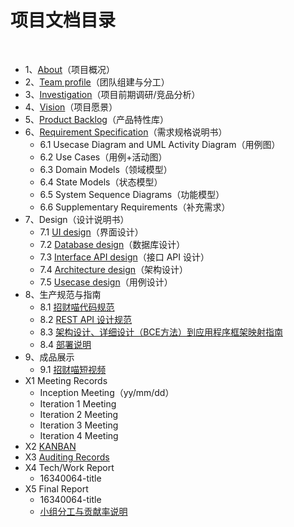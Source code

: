 # 项目文档目录

&nbsp;&nbsp;

+ 1、[About](<https://swsad.github.io/Dashboard/1-about>)（项目概况）
+ 2、[Team profile](https://swsad.github.io/Dashboard/2-team-profile)（团队组建与分工）
+ 3、[Investigation](https://swsad.github.io/Dashboard/3-investigation)（项目前期调研/竞品分析）
+ 4、[Vision](https://swsad.github.io/Dashboard/4-vision)（项目愿景）
+ 5、[Product Backlog](https://swsad.github.io/Dashboard/5-product-backlog)（产品特性库）
+ 6、[Requirement Specification](https://swsad.github.io/Dashboard/6-requirement-specification)（需求规格说明书）
  + 6.1 Usecase Diagram and UML Activity Diagram（用例图）
  + 6.2 Use Cases（用例+活动图）
  + 6.3 Domain Models（领域模型）
  + 6.4 State Models（状态模型）
  + 6.5 System Sequence Diagrams（功能模型）
  + 6.6 Supplementary Requirements（补充需求）
+ 7、Design（设计说明书）
  + 7.1 [UI design](https://swsad.github.io/Dashboard/7.1-ui-design)（界面设计）
  + 7.2 [Database design](https://swsad.github.io/Dashboard/7.2-database-design)（数据库设计）
  + 7.3 [Interface API design](https://swsad.github.io/Dashboard/7.3-interface-api-design)（接口 API 设计） 
  + 7.4 [Architecture design](https://swsad.github.io/Dashboard/7.4-architecture-design)（架构设计）
  + 7.5 [Usecase design](https://swsad.github.io/Dashboard/7.5-usecase-design)（用例设计）
+ 8、生产规范与指南
  + 8.1 [招财喵代码规范](https://swsad.github.io/Dashboard/8.1-招财喵代码规范)
  + 8.2 [REST API 设计规范](https://swsad.github.io/Dashboard/8.2-REST-API-设计规范)
  + 8.3 [架构设计、详细设计（BCE方法）到应用程序框架映射指南](https://swsad.github.io/Dashboard/8.3-架构设计-详细设计-BCE方法-到应用程序框架映射指南)
  + 8.4 [部署说明](https://swsad.github.io/Dashboard/8.4-部署说明)
+ 9、成品展示
  + 9.1 [招财喵短视频](https://swsad.github.io/Dashboard/9.1-招财喵短视频)
+ X1 Meeting Records
  + Inception Meeting（yy/mm/dd）
  + Iteration 1 Meeting
  + Iteration 2 Meeting
  + Iteration 3 Meeting
  + Iteration 4 Meeting
+ X2 [KANBAN](https://swsad.github.io/Dashboard/x2-kanban)
+ X3 [Auditing Records](https://swsad.github.io/Dashboard/x3-auditing-records)
+ X4 Tech/Work Report
  + 16340064-title
+ X5 Final Report
  + 16340064-title
  + [小组分工与贡献率说明](https://swsad.github.io/Dashboard/x5-小组分工与贡献率说明)